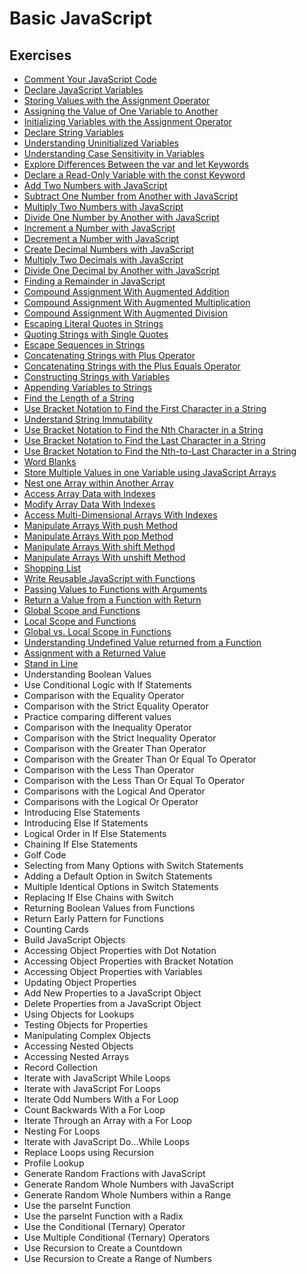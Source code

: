 # Basic JavaScript

## Exercises
- [Comment Your JavaScript Code](https://github.com/karan-cheema/FreeCodeCamp.org/blob/main/JavaScript%20Algorithms%20and%20Data%20Structures/Basic%20Javascript/comment.js)
- [Declare JavaScript Variables](https://github.com/karan-cheema/FreeCodeCamp.org/blob/main/JavaScript%20Algorithms%20and%20Data%20Structures/Basic%20Javascript/Declare%20JavaScript%20Variables.js)
- [Storing Values with the Assignment Operator](https://github.com/karan-cheema/FreeCodeCamp.org/blob/main/JavaScript%20Algorithms%20and%20Data%20Structures/Basic%20Javascript/Storing%20Values%20with%20the%20Assignment%20Operator.js)
- [Assigning the Value of One Variable to Another](https://github.com/karan-cheema/FreeCodeCamp.org/blob/main/JavaScript%20Algorithms%20and%20Data%20Structures/Basic%20Javascript/Assigning%20the%20Value%20of%20One%20Variable%20to%20Another.js)
- [Initializing Variables with the Assignment Operator](https://github.com/karan-cheema/FreeCodeCamp.org/blob/main/JavaScript%20Algorithms%20and%20Data%20Structures/Basic%20Javascript/Initializing%20Variables%20with%20the%20Assignment%20Operator.js)
- [Declare String Variables](https://github.com/karan-cheema/FreeCodeCamp.org/blob/main/JavaScript%20Algorithms%20and%20Data%20Structures/Basic%20Javascript/Declare%20String%20Variables.js)
- [Understanding Uninitialized Variables](https://github.com/karan-cheema/FreeCodeCamp.org/blob/main/JavaScript%20Algorithms%20and%20Data%20Structures/Basic%20Javascript/Understanding%20Uninitialized%20Variables.js)
- [Understanding Case Sensitivity in Variables](https://github.com/karan-cheema/FreeCodeCamp.org/blob/main/JavaScript%20Algorithms%20and%20Data%20Structures/Basic%20Javascript/Understanding%20Case%20Sensitivity%20in%20Variables.js)
- [Explore Differences Between the var and let Keywords](https://github.com/karan-cheema/FreeCodeCamp.org/blob/main/JavaScript%20Algorithms%20and%20Data%20Structures/Basic%20Javascript/Explore%20Differences%20Between%20the%20var%20and%20let%20Keywords.js)
- [Declare a Read-Only Variable with the const Keyword](https://github.com/karan-cheema/FreeCodeCamp.org/blob/main/JavaScript%20Algorithms%20and%20Data%20Structures/Basic%20Javascript/Declare%20a%20Read-Only%20Variable%20with%20the%20const%20Keyword.js)
- [Add Two Numbers with JavaScript](https://github.com/karan-cheema/FreeCodeCamp.org/blob/main/JavaScript%20Algorithms%20and%20Data%20Structures/Basic%20Javascript/Add%20Two%20Numbers%20with%20JavaScript.js)
- [Subtract One Number from Another with JavaScript](https://github.com/karan-cheema/FreeCodeCamp.org/blob/main/JavaScript%20Algorithms%20and%20Data%20Structures/Basic%20Javascript/Subtract%20One%20Number%20from%20Another%20with%20JavaScript.js)
- [Multiply Two Numbers with JavaScript](https://github.com/karan-cheema/FreeCodeCamp.org/blob/main/JavaScript%20Algorithms%20and%20Data%20Structures/Basic%20Javascript/Multiply%20Two%20Numbers%20with%20JavaScript.js)
- [Divide One Number by Another with JavaScript](https://github.com/karan-cheema/FreeCodeCamp.org/blob/main/JavaScript%20Algorithms%20and%20Data%20Structures/Basic%20Javascript/Divide%20One%20Number%20by%20Another%20with%20JavaScript.js)
- [Increment a Number with JavaScript](https://github.com/karan-cheema/FreeCodeCamp.org/blob/main/JavaScript%20Algorithms%20and%20Data%20Structures/Basic%20Javascript/Increment%20a%20Number%20with%20JavaScript.js)
- [Decrement a Number with JavaScript](https://github.com/karan-cheema/FreeCodeCamp.org/blob/main/JavaScript%20Algorithms%20and%20Data%20Structures/Basic%20Javascript/Decrement%20a%20Number%20with%20JavaScript.js)
- [Create Decimal Numbers with JavaScript](https://github.com/karan-cheema/FreeCodeCamp.org/blob/main/JavaScript%20Algorithms%20and%20Data%20Structures/Basic%20Javascript/Create%20Decimal%20Numbers%20with%20JavaScript.js)
- [Multiply Two Decimals with JavaScript](https://github.com/karan-cheema/FreeCodeCamp.org/blob/main/JavaScript%20Algorithms%20and%20Data%20Structures/Basic%20Javascript/Multiply%20Two%20Numbers%20with%20JavaScript.js)
- [Divide One Decimal by Another with JavaScript](https://github.com/karan-cheema/FreeCodeCamp.org/blob/main/JavaScript%20Algorithms%20and%20Data%20Structures/Basic%20Javascript/Divide%20One%20Decimal%20by%20Another%20with%20JavaScript.js)
- [Finding a Remainder in JavaScript](https://github.com/karan-cheema/FreeCodeCamp.org/blob/main/JavaScript%20Algorithms%20and%20Data%20Structures/Basic%20Javascript/Finding%20a%20Remainder%20in%20JavaScript.js)
- [Compound Assignment With Augmented Addition](https://github.com/karan-cheema/FreeCodeCamp.org/blob/main/JavaScript%20Algorithms%20and%20Data%20Structures/Basic%20Javascript/Compound%20Assignment%20With%20Augmented%20Addition.js)
- [Compound Assignment With Augmented Multiplication](https://github.com/karan-cheema/FreeCodeCamp.org/blob/main/JavaScript%20Algorithms%20and%20Data%20Structures/Basic%20Javascript/Compound%20Assignment%20With%20Augmented%20Multiplication.js)
- [Compound Assignment With Augmented Division](https://github.com/karan-cheema/FreeCodeCamp.org/blob/main/JavaScript%20Algorithms%20and%20Data%20Structures/Basic%20Javascript/Compound%20Assignment%20With%20Augmented%20Division.js)
- [Escaping Literal Quotes in Strings](https://github.com/karan-cheema/FreeCodeCamp.org/blob/main/JavaScript%20Algorithms%20and%20Data%20Structures/Basic%20Javascript/Escaping%20Literal%20Quotes%20in%20Strings.js)
- [Quoting Strings with Single Quotes](https://github.com/karan-cheema/FreeCodeCamp.org/blob/main/JavaScript%20Algorithms%20and%20Data%20Structures/Basic%20Javascript/Quoting%20Strings%20with%20Single%20Quotes.js)
- [Escape Sequences in Strings](https://github.com/karan-cheema/FreeCodeCamp.org/blob/main/JavaScript%20Algorithms%20and%20Data%20Structures/Basic%20Javascript/Escape%20Sequences%20in%20Strings.js)
- [Concatenating Strings with Plus Operator](https://github.com/karan-cheema/FreeCodeCamp.org/blob/main/JavaScript%20Algorithms%20and%20Data%20Structures/Basic%20Javascript/Concatenating%20Strings%20with%20Plus%20Operator.js)
- [Concatenating Strings with the Plus Equals Operator](https://github.com/karan-cheema/FreeCodeCamp.org/blob/main/JavaScript%20Algorithms%20and%20Data%20Structures/Basic%20Javascript/Concatenating%20Strings%20with%20the%20Plus%20Equals%20Operator.js)
- [Constructing Strings with Variables](https://github.com/karan-cheema/FreeCodeCamp.org/blob/main/JavaScript%20Algorithms%20and%20Data%20Structures/Basic%20Javascript/Constructing%20Strings%20with%20Variables.js)
- [Appending Variables to Strings](https://github.com/karan-cheema/FreeCodeCamp.org/blob/main/JavaScript%20Algorithms%20and%20Data%20Structures/Basic%20Javascript/Appending%20Variables%20to%20Strings.js)
- [Find the Length of a String](https://github.com/karan-cheema/FreeCodeCamp.org/blob/main/JavaScript%20Algorithms%20and%20Data%20Structures/Basic%20Javascript/Find%20the%20Length%20of%20a%20String.js)
- [Use Bracket Notation to Find the First Character in a String](https://github.com/karan-cheema/FreeCodeCamp.org/blob/main/JavaScript%20Algorithms%20and%20Data%20Structures/Basic%20Javascript)
- [Understand String Immutability](https://github.com/karan-cheema/FreeCodeCamp.org/blob/main/JavaScript%20Algorithms%20and%20Data%20Structures/Basic%20Javascript/Understand%20String%20Immutability.js)
- [Use Bracket Notation to Find the Nth Character in a String](https://github.com/karan-cheema/FreeCodeCamp.org/blob/main/JavaScript%20Algorithms%20and%20Data%20Structures/Basic%20Javascript/Use%20Bracket%20Notation%20to%20Find%20the%20Nth%20Character%20in%20a%20String.js)
- [Use Bracket Notation to Find the Last Character in a String](https://github.com/karan-cheema/FreeCodeCamp.org/blob/main/JavaScript%20Algorithms%20and%20Data%20Structures/Basic%20Javascript/Use%20Bracket%20Notation%20to%20Find%20the%20Last%20Character%20in%20a%20String.js)
- [Use Bracket Notation to Find the Nth-to-Last Character in a String](https://github.com/karan-cheema/FreeCodeCamp.org/blob/main/JavaScript%20Algorithms%20and%20Data%20Structures/Basic%20Javascript/Use%20Bracket%20Notation%20to%20Find%20the%20Nth-to-Last%20Character%20in%20a%20String.js)
- [Word Blanks](https://github.com/karan-cheema/FreeCodeCamp.org/blob/main/JavaScript%20Algorithms%20and%20Data%20Structures/Basic%20Javascript/Word%20Blanks.js)
- [Store Multiple Values in one Variable using JavaScript Arrays](https://github.com/karan-cheema/FreeCodeCamp.org/blob/main/JavaScript%20Algorithms%20and%20Data%20Structures/Basic%20Javascript/Store%20Multiple%20Values%20in%20one%20Variable%20using%20JavaScript%20Arrays.js)
- [Nest one Array within Another Array](https://github.com/karan-cheema/FreeCodeCamp.org/blob/main/JavaScript%20Algorithms%20and%20Data%20Structures/Basic%20Javascript/Nest%20one%20Array%20within%20Another%20Array.js)
- [Access Array Data with Indexes](https://github.com/karan-cheema/FreeCodeCamp.org/blob/main/JavaScript%20Algorithms%20and%20Data%20Structures/Basic%20Javascript/Access%20Array%20Data%20with%20Indexes.js)
- [Modify Array Data With Indexes](https://github.com/karan-cheema/FreeCodeCamp.org/blob/main/JavaScript%20Algorithms%20and%20Data%20Structures/Basic%20Javascript/Modify%20Array%20Data%20With%20Indexes.js)
- [Access Multi-Dimensional Arrays With Indexes](https://github.com/karan-cheema/FreeCodeCamp.org/blob/main/JavaScript%20Algorithms%20and%20Data%20Structures/Basic%20Javascript/Access%20Multi-Dimensional%20Arrays%20With%20Indexes.js)
- [Manipulate Arrays With push Method](https://github.com/karan-cheema/FreeCodeCamp.org/blob/main/JavaScript%20Algorithms%20and%20Data%20Structures/Basic%20Javascript/Manipulate%20Arrays%20With%20push%20Method.js)
- [Manipulate Arrays With pop Method](https://github.com/karan-cheema/FreeCodeCamp.org/blob/main/JavaScript%20Algorithms%20and%20Data%20Structures/Basic%20Javascript/Manipulate%20Arrays%20With%20pop%20Method.js)
- [Manipulate Arrays With shift Method](https://github.com/karan-cheema/FreeCodeCamp.org/blob/main/JavaScript%20Algorithms%20and%20Data%20Structures/Basic%20Javascript/Manipulate%20Arrays%20With%20shift%20Method.js)
- [Manipulate Arrays With unshift Method](https://github.com/karan-cheema/FreeCodeCamp.org/blob/main/JavaScript%20Algorithms%20and%20Data%20Structures/Basic%20Javascript/Manipulate%20Arrays%20With%20unshift%20Method.js)
- [Shopping List](https://github.com/karan-cheema/FreeCodeCamp.org/blob/main/JavaScript%20Algorithms%20and%20Data%20Structures/Basic%20Javascript/Shopping%20List.js)
- [Write Reusable JavaScript with Functions](https://github.com/karan-cheema/FreeCodeCamp.org/blob/main/JavaScript%20Algorithms%20and%20Data%20Structures/Basic%20Javascript/Write%20Reusable%20JavaScript%20with%20Functions.js)
- [Passing Values to Functions with Arguments](https://github.com/karan-cheema/FreeCodeCamp.org/blob/main/JavaScript%20Algorithms%20and%20Data%20Structures/Basic%20Javascript/Passing%20Values%20to%20Functions%20with%20Arguments.js)
- [Return a Value from a Function with Return](https://github.com/karan-cheema/FreeCodeCamp.org/blob/main/JavaScript%20Algorithms%20and%20Data%20Structures/Basic%20Javascript/Return%20a%20Value%20from%20a%20Function%20with%20Return.js)
- [Global Scope and Functions](https://github.com/karan-cheema/FreeCodeCamp.org/blob/main/JavaScript%20Algorithms%20and%20Data%20Structures/Basic%20Javascript/Global%20Scope%20and%20Functions.js)
- [Local Scope and Functions](https://github.com/karan-cheema/FreeCodeCamp.org/blob/main/JavaScript%20Algorithms%20and%20Data%20Structures/Basic%20Javascript/Local%20Scope%20and%20Functions.js)
- [Global vs. Local Scope in Functions](https://github.com/karan-cheema/FreeCodeCamp.org/blob/main/JavaScript%20Algorithms%20and%20Data%20Structures/Basic%20Javascript/Global%20vs.%20Local%20Scope%20in%20Functions.js)
- [Understanding Undefined Value returned from a Function](https://github.com/karan-cheema/FreeCodeCamp.org/blob/main/JavaScript%20Algorithms%20and%20Data%20Structures/Basic%20Javascript/Understanding%20Undefined%20Value%20returned%20from%20a%20Function.js)
- [Assignment with a Returned Value](https://github.com/karan-cheema/FreeCodeCamp.org/blob/main/JavaScript%20Algorithms%20and%20Data%20Structures/Basic%20Javascript/Assignment%20with%20a%20Returned%20Value.js)
- [Stand in Line](https://github.com/karan-cheema/FreeCodeCamp.org/blob/main/JavaScript%20Algorithms%20and%20Data%20Structures/Basic%20Javascript/Stand%20in%20Line.js)
- Understanding Boolean Values
- Use Conditional Logic with If Statements
- Comparison with the Equality Operator
- Comparison with the Strict Equality Operator
- Practice comparing different values
- Comparison with the Inequality Operator
- Comparison with the Strict Inequality Operator
- Comparison with the Greater Than Operator
- Comparison with the Greater Than Or Equal To Operator
- Comparison with the Less Than Operator
- Comparison with the Less Than Or Equal To Operator
- Comparisons with the Logical And Operator
- Comparisons with the Logical Or Operator
- Introducing Else Statements
- Introducing Else If Statements
- Logical Order in If Else Statements
- Chaining If Else Statements
- Golf Code
- Selecting from Many Options with Switch Statements
- Adding a Default Option in Switch Statements
- Multiple Identical Options in Switch Statements
- Replacing If Else Chains with Switch
- Returning Boolean Values from Functions
- Return Early Pattern for Functions
- Counting Cards
- Build JavaScript Objects
- Accessing Object Properties with Dot Notation
- Accessing Object Properties with Bracket Notation
- Accessing Object Properties with Variables
- Updating Object Properties
- Add New Properties to a JavaScript Object
- Delete Properties from a JavaScript Object
- Using Objects for Lookups
- Testing Objects for Properties
- Manipulating Complex Objects
- Accessing Nested Objects
- Accessing Nested Arrays
- Record Collection
- Iterate with JavaScript While Loops
- Iterate with JavaScript For Loops
- Iterate Odd Numbers With a For Loop
- Count Backwards With a For Loop
- Iterate Through an Array with a For Loop
- Nesting For Loops
- Iterate with JavaScript Do...While Loops
- Replace Loops using Recursion
- Profile Lookup
- Generate Random Fractions with JavaScript
- Generate Random Whole Numbers with JavaScript
- Generate Random Whole Numbers within a Range
- Use the parseInt Function
- Use the parseInt Function with a Radix
- Use the Conditional (Ternary) Operator
- Use Multiple Conditional (Ternary) Operators
- Use Recursion to Create a Countdown
- Use Recursion to Create a Range of Numbers

